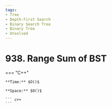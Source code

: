```yaml
---
tags:
- Tree
- Depth-First Search
- Binary Search Tree
- Binary Tree
- Unsolved
---
```



# 938. Range Sum of BST

=== "C++"

    **Time:** $O()$

    **Space:** $O()$

    ``` c++
    ```